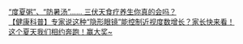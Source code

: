   
[“度夏粥”、“防暑汤”...... 三伏天食疗养生你真的会吗？](http://www.dianyue.me/archives/114/x31mvnocn7wk695g/)  
[【健康科普】专家说这种“隐形眼镜”能控制近视度数增长？家长快来看！](http://www.dianyue.me/archives/380/tja09ng89d5ld45i/)  
[这个夏天我们相约奔跑！赢大奖~](http://www.dianyue.me/archives/559/n648l39m6o7s23n6/)